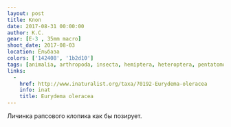 ```yaml
---
layout: post
title: Клоп
date: 2017-08-31 00:00:00
author: К.С.
gear: [E-3 , 35mm macro]
shoot_date: 2017-08-03
location: Ёльбаза
colors: ['142408', '1b2d10']
tags: [animalia, arthropoda, insecta, hemiptera, heteroptera, pentatomomorpha, pentatomoidea, pentatomidae, eurydema, eurydema oleracea]
links:
  -
    href: http://www.inaturalist.org/taxa/70192-Eurydema-oleracea
    info: inat
    title: Eurydema oleracea
---
```

Личинка рапсового клопика как бы позирует.
